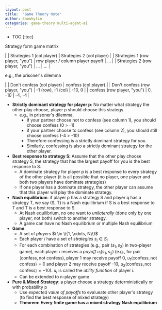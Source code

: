 ```yaml
---
layout: post
title:  "Game Theory Note"
author: Snowkylin
categories: game-theory multi-agent-ai
---
```


* TOC
{:toc}

Strategy form game matrix

|  | Strategies 1 (col player) | Strategies 2 (col player) |
| Strategies 1 (row player, "you") | row player / column player payoff | ... |
| Strategies 2 (row player, "you") | ... | ... |

e.g., the prisoner's dilemma

|  | Don't confess (col player) | confess (col player) |
| Don't confess (row player, "you") | -1 (row), -1 (col) | -10, 0 |
| confess (row player, "you") | 0, -10 | -4, -4 |

- **Strictly dominant strategy for player p**: No matter what strategy the other play choose, player p should choose this strategy
  - e.g., in prisoner's dilemma, 
    - if your partner choose not to confess (see column 1), you should choose confess (0 > -1)
    - if your partner choose to confess (see column 2), you should still choose confess (-4 > -10)
    - Therefore confessing is a strictly dominant strategy for you.
    - Similarly, confessing is also a strictly dominant strategy for the other player.
- **Best response to strategy S**: Assume that the other play choose strategy S, the strategy that has the largest payoff for you is the best response to S.
  - A dominate strategy for player p is a best response to every strategy of the other player (it is all possible that no player, one player and both two players have dominate strategies)
  - If one player has a dominate strategy, the other player can assume that this player will play the dominate strategy.
- **Nash equilibrium**: if player p has a strategy S and player q has a strategy T, we say (S, T) is a Nash equilibrium if S is a best response to T and T is a best response to S.
  - At Nash equilibrium, no one want to *unilaterally* (done only by one player, not both) switch to another strategy.
  - A game can have no Nash equilibrium or multiple Nash equilibrium
- **Game**: 
  - A set of *players* $i \in \\{1, \cdots, N\\}$
  - Each player $i$ have a set of *strategies* $s_i \in S_i$
  - For each combination of strategies (e.g., pair $(s_1, s_2)$ in two-player game), each player $i$ receives a *payoff* $u_i(s_1, s_2)$ (e.g., for pair $(\text{confess}, \text{not confess})$, player 1 may receive payoff 0, $u_1(\text{confess}, \text{not confess}) = 0$ and player 2 may receive payoff -10, $u_2(\text{confess}, \text{not confess}) = -10$). $u_i$ is called the *utility function* of player $i$.
  - Can be extended to n-player game
- **Pure & Mixed Strategy**: a player choose a strategy deterministically or with probability p 
  - Use *expected value of payoffs* to evalueate other player's strategy (to find the best response of mixed strategy)
  - **Theorem: Every finite game has a mixed strategy Nash equilibrium**

